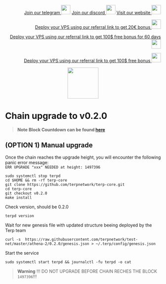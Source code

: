 <p style="font-size:14px" align="right">
<a href="https://t.me/kjnotes" target="_blank">Join our telegram <img src="https://user-images.githubusercontent.com/50621007/183283867-56b4d69f-bc6e-4939-b00a-72aa019d1aea.png" width="30"/></a>
<a href="https://discord.gg/JqQNcwff2e" target="_blank">Join our discord <img src="https://user-images.githubusercontent.com/50621007/176236430-53b0f4de-41ff-41f7-92a1-4233890a90c8.png" width="30"/></a>
<a href="https://kjnodes.com/" target="_blank">Visit our website <img src="https://user-images.githubusercontent.com/50621007/168689709-7e537ca6-b6b8-4adc-9bd0-186ea4ea4aed.png" width="30"/></a>
</p>

<p style="font-size:14px" align="right">
<a href="https://hetzner.cloud/?ref=y8pQKS2nNy7i" target="_blank">Deploy your VPS using our referral link to get 20€ bonus <img src="https://user-images.githubusercontent.com/50621007/174612278-11716b2a-d662-487e-8085-3686278dd869.png" width="30"/></a>
</p>
<p style="font-size:14px" align="right">
<a href="https://m.do.co/c/17b61545ca3a" target="_blank">Deploy your VPS using our referral link to get 100$ free bonus for 60 days <img src="https://user-images.githubusercontent.com/50621007/183284313-adf81164-6db4-4284-9ea0-bcb841936350.png" width="30"/></a>
</p>
<p style="font-size:14px" align="right">
<a href="https://www.vultr.com/?ref=7418642" target="_blank">Deploy your VPS using our referral link to get 100$ free bonus <img src="https://user-images.githubusercontent.com/50621007/183284971-86057dc2-2009-4d40-a1d4-f0901637033a.png" width="30"/></a>
</p>

<p align="center">
  <img height="100" height="auto" src="https://user-images.githubusercontent.com/50621007/192942503-d3df529e-1ca8-465e-a110-5d4a0c4f438e.png">
</p>

# Chain upgrade to v0.2.0
> **Note** **Block Countdown can be found [here](https://explorer.kjnodes.com/terp/gov/2)**

## (OPTION 1) Manual upgrade
Once the chain reaches the upgrade height, you will encounter the following panic error message:\
`ERR UPGRADE "xxx" NEEDED at height: 1497396`
```
sudo systemctl stop terpd
cd $HOME && rm -rf terp-core
git clone https://github.com/terpnetwork/terp-core.git
cd terp-core
git checkout v0.2.0
make install
```

Check version, should be 0.2.0
```
terpd version
```

Wait for new genesis file with updated structure beeing deployed by the Terp team
```
curl -s  https://raw.githubusercontent.com/terpnetwork/test-net/master/athena-2/0.2.0/genesis.json > ~/.terp/config/genesis.json
```

Start the service
```
sudo systemctl start terpd && journalctl -fu terpd -o cat
```

> **Warning**
> !!! DO NOT UPGRADE BEFORE CHAIN RECHES THE BLOCK `1497396`!!!
